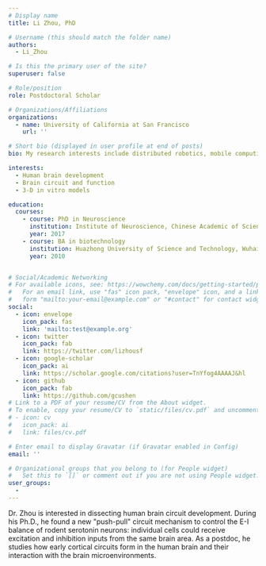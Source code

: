 ```yaml
---
# Display name
title: Li Zhou, PhD

# Username (this should match the folder name)
authors:
  - Li_Zhou

# Is this the primary user of the site?
superuser: false

# Role/position
role: Postdoctoral Scholar

# Organizations/Affiliations
organizations:
  - name: University of California at San Francisco
    url: ''

# Short bio (displayed in user profile at end of posts)
bio: My research interests include distributed robotics, mobile computing and programmable matter.

interests:
  - Human brain development
  - Brain circuit and function
  - 3-D in vitro models

education:
  courses:
    - course: PhD in Neuroscience
      institution: Institute of Neuroscience, Chinese Academic of Sciences, Shanghai, China
      year: 2017
    - course: BA in biotechnology
      institution: Huazhong University of Science and Technology, Wuhai, China.
      year: 2010


# Social/Academic Networking
# For available icons, see: https://wowchemy.com/docs/getting-started/page-builder/#icons
#   For an email link, use "fas" icon pack, "envelope" icon, and a link in the
#   form "mailto:your-email@example.com" or "#contact" for contact widget.
social:
  - icon: envelope
    icon_pack: fas
    link: 'mailto:test@example.org'
  - icon: twitter
    icon_pack: fab
    link: https://twitter.com/lizhousf
  - icon: google-scholar
    icon_pack: ai
    link: https://scholar.google.com/citations?user=TnYfog4AAAAJ&hl
  - icon: github
    icon_pack: fab
    link: https://github.com/gcushen
# Link to a PDF of your resume/CV from the About widget.
# To enable, copy your resume/CV to `static/files/cv.pdf` and uncomment the lines below.
# - icon: cv
#   icon_pack: ai
#   link: files/cv.pdf

# Enter email to display Gravatar (if Gravatar enabled in Config)
email: ''

# Organizational groups that you belong to (for People widget)
#   Set this to `[]` or comment out if you are not using People widget.
user_groups:
  -
---
```


Dr. Zhou is interested in dissecting human brain circuit development. During his Ph.D., he found a new "push-pull" circuit mechanism to control the E-I balance of rodent serotonin neurons: individual cells could receive excitation and inhibition inputs from the same brain area. As a postdoc, he studies how early cortical circuits form in the human brain and their interaction with the brain microenvironments.
